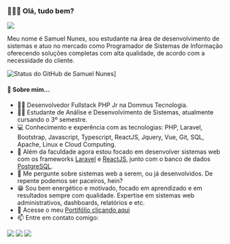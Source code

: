 ### 🙋🏽‍♂️ Olá, tudo bem?

<img src="https://raw.githubusercontent.com/SamuelNunesDev/bootstrap-jquery/main/bootstrap/Portif%C3%B3lio/images/perfil.jpeg">

Meu nome é Samuel Nunes, sou estudante na área de desenvolvimento de sistemas e atuo no mercado como Programador de Sistemas de Informação oferecendo soluções completas com alta qualidade, de acordo com a necessidade do cliente.

![Status do GitHub de Samuel Nunes](https://github-readme-stats.vercel.app/api?username=SamuelNunesDev&hide=prs,issues,contribs)]

#### 📃 Sobre mim...

- 👨‍💻 Desenvolvedor Fullstack PHP Jr na Dommus Tecnologia.
- 👨‍🎓 Estudante de Análise e Desenvolvimento de Sistemas, atualmente cursando o 3º semestre.
- 💻 Conhecimento e experência com as tecnologias: PHP, Laravel, Bootstrap, Javascript, Typescript, ReactJS, Jquery, Vue, Git, SQL, Apache, Linux e Cloud Computing.
- 🌱 Além da faculdade agora estou focado em desenvolver sistemas web com os frameworks [Laravel](https://laravel.com/) e [ReactJS](https://pt-br.reactjs.org/), junto com o banco de dados [PostgreSQL](https://www.postgresql.org/).
- 💬 Me pergunte sobre sistemas web a serem, ou já desenvolvidos. De repente podemos ser paceiros, hein?
- 😁 Sou bem energético e motivado, focado em aprendizado e em resultados sempre com qualidade. Expertise em sistemas web administrativos, dashboards, relatórios e etc.
- 💼 Acesse o meu [Portifólio clicando aqui](https://samuelnunesdev.github.io/SamuelNunesDev/)
- 📫 Entre em contato comigo:

[<img src="https://img.shields.io/badge/linkedin-%230077B5.svg?&style=for-the-badge&logo=linkedin&logoColor=white" />](https://www.linkedin.com/in/samuel-nunes-de-souza-771925225/) [<img src = "https://img.shields.io/badge/instagram-%23E4405F.svg?&style=for-the-badge&logo=instagram&logoColor=white">](https://www.instagram.com/sam_freerider/) [<img src = "https://img.shields.io/badge/facebook-%231877F2.svg?&style=for-the-badge&logo=facebook&logoColor=white">](https://www.facebook.com/Samuel.Nunes.de.Souza2/)
